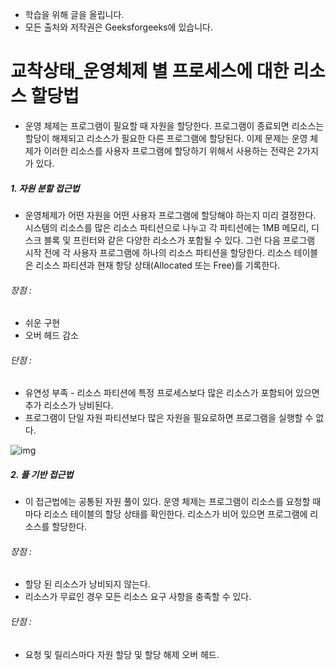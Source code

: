 - 학습을 위해 글을 올립니다.
- 모든 출처와 저작권은 Geeksforgeeks에 있습니다.

[^출처]: https://www.geeksforgeeks.org/



# 교착상태_운영체제 별 프로세스에 대한 리소스 할당법

- 운영 체제는 프로그램이 필요할 때 자원을 할당한다. 프로그램이 종료되면 리소스는 할당이 해제되고 리소스가 필요한 다른 프로그램에 할당된다. 이제 문제는 운영 체제가 이러한 리소스를 사용자 프로그램에 할당하기 위해서 사용하는 전략은 2가지가 있다.

##### 1. 자원 분할 접근법

- 운영체제가 어떤 자원을 어떤 사용자 프로그램에 할당해야 하는지 미리 결정한다. 시스템의 리소스를 많은 리소스 파티션으로 나누고 각 파티션에는 1MB 메모리, 디스크 블록 및 프린터와 같은 다양한 리소스가 포함될 수 있다. 그런 다음 프로그램 시작 전에 각 사용자 프로그램에 하나의 리소스 파티션을 할당한다. 리소스 테이블은 리소스 파티션과 현재 항당 상태(Allocated 또는 Free)를 기록한다.

###### 장점 :

- 쉬운 구현
- 오버 헤드 감소

###### 단점 :

- 유연성 부족 - 리소스 파티션에 특정 프로세스보다 많은 리소스가 포함되어 있으면 추가 리소스가 낭비된다.
- 프로그램이 단일 자원 파티션보다 많은 자원을 필요로하면 프로그램을 실행할 수 없다.

![img](https://cdncontribute.geeksforgeeks.org/wp-content/uploads/Screenshot-5-10.png)

##### 2. 풀 기반 접근법

- 이 접근법에는 공통된 자원 풀이 있다. 운영 체제는 프로그램이 리소스를 요청할 때마다 리소스 테이블의 할당 상태를 확인한다. 리소스가 비어 있으면 프로그램에 리소스를 할당한다.

###### 장점 :

- 할당 된 리소스가 낭비되지 않는다.
- 리소스가 무료인 경우 모든 리소스 요구 사항을 충족할 수 있다.

###### 단점 : 

- 요청 및 릴리스마다 자원 할당 및 할당 해제 오버 헤드.